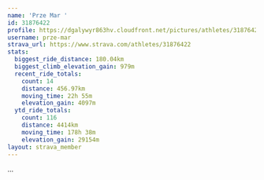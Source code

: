```yaml
---
name: 'Prze Mar '
id: 31876422
profile: https://dgalywyr863hv.cloudfront.net/pictures/athletes/31876422/22548952/4/large.jpg
username: prze-mar
strava_url: https://www.strava.com/athletes/31876422
stats:
  biggest_ride_distance: 180.04km
  biggest_climb_elevation_gain: 979m
  recent_ride_totals:
    count: 14
    distance: 456.97km
    moving_time: 22h 55m
    elevation_gain: 4097m
  ytd_ride_totals:
    count: 116
    distance: 4414km
    moving_time: 178h 38m
    elevation_gain: 29154m
layout: strava_member
--- 
```

...
